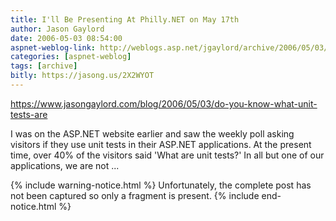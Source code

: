 ```yaml
---
title: I'll Be Presenting At Philly.NET on May 17th
author: Jason Gaylord
date: 2006-05-03 08:54:00
aspnet-weblog-link: http://weblogs.asp.net/jgaylord/archive/2006/05/03/444940.aspx
categories: [aspnet-weblog]
tags: [archive]
bitly: https://jasong.us/2X2WYOT
---
```


https://www.jasongaylord.com/blog/2006/05/03/do-you-know-what-unit-tests-are

I was on the ASP.NET website earlier and saw the weekly poll asking visitors if they use unit tests in their ASP.NET applications. At the present time, over 40% of the visitors said 'What are unit tests?' In all but one of our applications, we are not ... 

{% include warning-notice.html %}
Unfortunately, the complete post has not been captured so only a fragment is present.
{% include end-notice.html %}